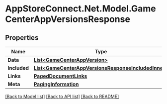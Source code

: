 # AppStoreConnect.Net.Model.GameCenterAppVersionsResponse

## Properties

Name | Type | Description | Notes
------------ | ------------- | ------------- | -------------
**Data** | [**List&lt;GameCenterAppVersion&gt;**](GameCenterAppVersion.md) |  | 
**Included** | [**List&lt;GameCenterAppVersionsResponseIncludedInner&gt;**](GameCenterAppVersionsResponseIncludedInner.md) |  | [optional] 
**Links** | [**PagedDocumentLinks**](PagedDocumentLinks.md) |  | 
**Meta** | [**PagingInformation**](PagingInformation.md) |  | [optional] 

[[Back to Model list]](../README.md#documentation-for-models) [[Back to API list]](../README.md#documentation-for-api-endpoints) [[Back to README]](../README.md)

